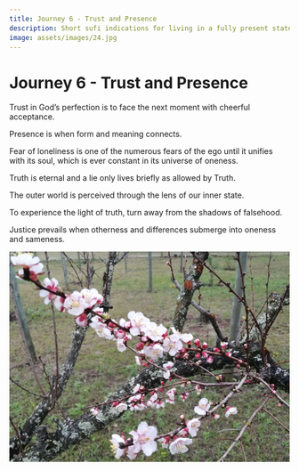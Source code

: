 ```yaml
---
title: Journey 6 - Trust and Presence
description: Short sufi indications for living in a fully present state and trusting the perfection of each moment.
image: assets/images/24.jpg
---
```


# Journey 6 - Trust and Presence

<div class="aphorism-text">

Trust in God’s perfection is to face the next moment with cheerful acceptance.  

<div class="div"></div>

Presence is when form and meaning connects.  

<div class="div"></div>

Fear of loneliness is one of the numerous fears of the ego until it unifies with its soul, which is ever constant in its universe of oneness. 

<div class="div"></div>

Truth is eternal and a lie only lives briefly as allowed by Truth.

<div class="div"></div>

The outer world is perceived through the lens of our inner state.  

<div class="div"></div>

To experience the light of truth, turn away from the shadows of falsehood.  

<div class="div"></div>

Justice prevails when otherness and differences submerge into oneness and sameness.

<div class="div"></div>

</div>

![](../../assets/images/24.jpg)